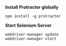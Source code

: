 **Install Protractor globally**

```
npm install -g protractor
```

**Start Selenium Server**

```
webdriver-manager update
webdriver-manager start
```
